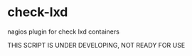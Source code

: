 

# check-lxd
nagios plugin for check lxd containers

THIS SCRIPT IS UNDER DEVELOPING, NOT READY FOR USE
